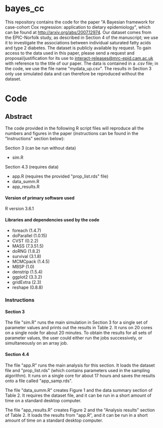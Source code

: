 # bayes_cc
This repository contains the code for the paper "A Bayesian framework for case-cohort Cox regression: application to dietary epidemiology", which can be found at http://arxiv.org/abs/2007.12974. Our dataset comes from the EPIC-Norfolk study, as described in Section 4 of the manuscript; we use it to investigate the associations between individual saturated fatty acids and type 2 diabetes. The dataset is publicly available by request. To gain access to the data used in this paper, please send a request and proposal/justification for its use to interact-releases@mrc-epid.cam.ac.uk with reference to the title of our paper. The data is contained in a .csv file; in the code, we use the file name "mydata_up.csv". The results in Section 3 only use simulated data and can therefore be reproduced without the dataset.

# Code

## Abstract

The code provided in the following R script files will reproduce all the numbers and figures in the paper (instructions can be found in the "Instructions" section below):

Section 3 (can be run without data)

* sim.R

Section 4.3 (requires data)

* app.R (requires the provided "prop_list.rds" file)
* data_summ.R
* app_results.R

#### Version of primary software used

R version 3.6.1

#### Libraries and dependencies used by the code

* foreach (1.4.7)
* doParallel (1.0.15)
* CVST (0.2.2)
* MASS (7.3.51.5)
* doRNG (1.8.2)
* survival (3.1.8)
* MCMCpack (1.4.5)
* MBSP (1.0)
* denstrip (1.5.4)
* ggplot2 (3.3.2)
* gridExtra (2.3)
* reshape (0.8.8)

### Instructions

#### Section 3

The file "sim.R" runs the main simulation in Section 3 for a single set of parameter values and prints out the results in Table 2. It runs on 20 cores on a single node for about 20 minutes. To obtain the results for all sets of parameter values, the user could either run the jobs successively, or simultaneously on an array job.

#### Section 4.4

The file "app.R" runs the main analysis for this section. It loads the dataset file and "prop_list.rds" (which contains parameters used in the sampling algorithm). It runs on a single core for about 17 hours and saves the results onto a file called "app_samp.rds".

The file "data_summ.R" creates Figure 1 and the data summary section of Table 2. It requires the dataset file, and it can be run in a short amount of time on a standard desktop computer.

The file "app_results.R" creates Figure 2 and the "Analysis results" section of Table 2. It loads the results from "app.R", and it can be run in a short amount of time on a standard desktop computer.
